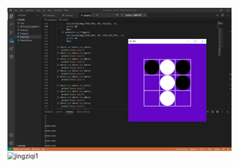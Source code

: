 ![](jingziqi1.png)![jingziqi1](https://user-images.githubusercontent.com/82360526/115360041-d48af980-a1f1-11eb-8099-b5388f319dff.png)
